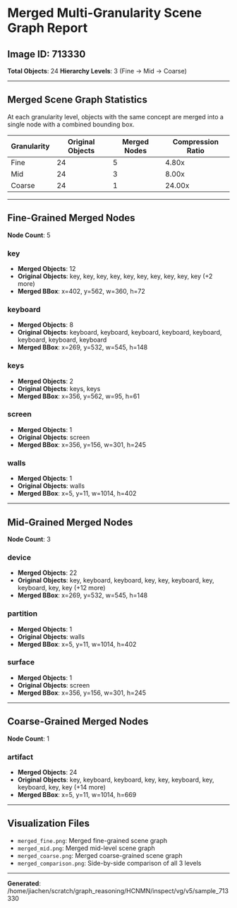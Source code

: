 # Merged Multi-Granularity Scene Graph Report

## Image ID: 713330

**Total Objects**: 24
**Hierarchy Levels**: 3 (Fine → Mid → Coarse)

---

## Merged Scene Graph Statistics

At each granularity level, objects with the same concept are merged into a single node with a combined bounding box.

| Granularity | Original Objects | Merged Nodes | Compression Ratio |
|-------------|------------------|--------------|-------------------|
| Fine | 24 | 5 | 4.80x |
| Mid | 24 | 3 | 8.00x |
| Coarse | 24 | 1 | 24.00x |

---

## Fine-Grained Merged Nodes

**Node Count**: 5

### key
- **Merged Objects**: 12
- **Original Objects**: key, key, key, key, key, key, key, key, key, key (+2 more)
- **Merged BBox**: x=402, y=562, w=360, h=72

### keyboard
- **Merged Objects**: 8
- **Original Objects**: keyboard, keyboard, keyboard, keyboard, keyboard, keyboard, keyboard, keyboard
- **Merged BBox**: x=269, y=532, w=545, h=148

### keys
- **Merged Objects**: 2
- **Original Objects**: keys, keys
- **Merged BBox**: x=356, y=562, w=95, h=61

### screen
- **Merged Objects**: 1
- **Original Objects**: screen
- **Merged BBox**: x=356, y=156, w=301, h=245

### walls
- **Merged Objects**: 1
- **Original Objects**: walls
- **Merged BBox**: x=5, y=11, w=1014, h=402

---

## Mid-Grained Merged Nodes

**Node Count**: 3

### device
- **Merged Objects**: 22
- **Original Objects**: key, keyboard, keyboard, key, key, keyboard, key, keyboard, key, key (+12 more)
- **Merged BBox**: x=269, y=532, w=545, h=148

### partition
- **Merged Objects**: 1
- **Original Objects**: walls
- **Merged BBox**: x=5, y=11, w=1014, h=402

### surface
- **Merged Objects**: 1
- **Original Objects**: screen
- **Merged BBox**: x=356, y=156, w=301, h=245

---

## Coarse-Grained Merged Nodes

**Node Count**: 1

### artifact
- **Merged Objects**: 24
- **Original Objects**: key, keyboard, keyboard, key, key, keyboard, key, keyboard, key, key (+14 more)
- **Merged BBox**: x=5, y=11, w=1014, h=669

---

## Visualization Files

- `merged_fine.png`: Merged fine-grained scene graph
- `merged_mid.png`: Merged mid-level scene graph
- `merged_coarse.png`: Merged coarse-grained scene graph
- `merged_comparison.png`: Side-by-side comparison of all 3 levels

---

**Generated**: /home/jiachen/scratch/graph_reasoning/HCNMN/inspect/vg/v5/sample_713330
